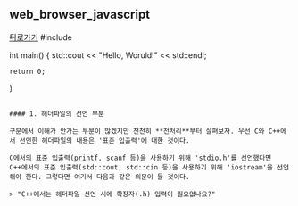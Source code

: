 ## web_browser_javascript

[뒤로가기](/javascript/README.md)
#include <iostream>

int main()
{
	std::cout << "Hello, Woruld!" << std::endl;  

	return 0;
}
```

#### 1. 헤더파일의 선언 부분  

구문에서 이해가 안가는 부분이 많겠지만 천천히 **전처리**부터 살펴보자. 우선 C와 C++에서 선언한 헤더파일의 내용은 '표준 입출력'에 대한 것이다.  

C에서의 표준 입출력(printf, scanf 등)을 사용하기 위해 'stdio.h'를 선언했다면 C++에서의 표준 입출력(std::cout, std::cin 등)을 사용하기 위해 'iostream'을 선언해야 한다. 그렇다면 여기서 다음과 같은 의문이 들 것이다.  

> "C++에서는 헤더파일 선언 시에 확장자(.h) 입력이 필요없나요?"  


